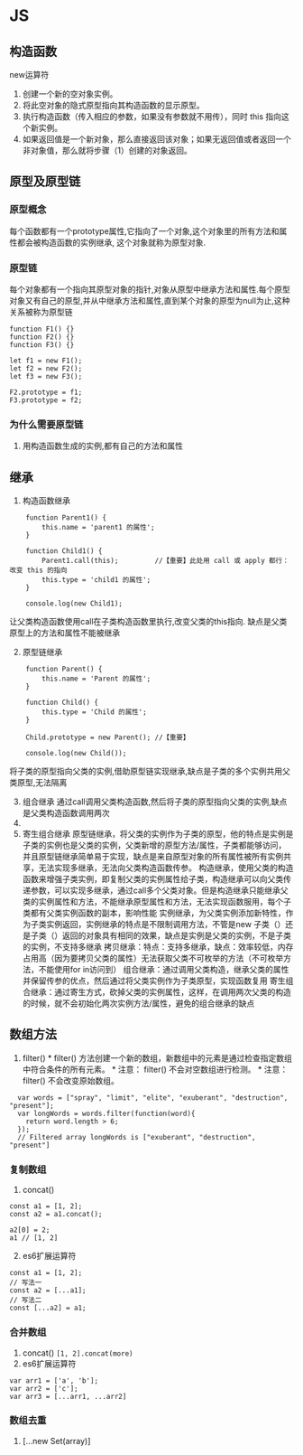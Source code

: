 # JS
## 构造函数
new运算符
1. 创建一个新的空对象实例。
2. 将此空对象的隐式原型指向其构造函数的显示原型。
3. 执行构造函数（传入相应的参数，如果没有参数就不用传），同时 this 指向这个新实例。
4. 如果返回值是一个新对象，那么直接返回该对象；如果无返回值或者返回一个非对象值，那么就将步骤（1）创建的对象返回。
## 原型及原型链
### 原型概念
每个函数都有一个prototype属性,它指向了一个对象,这个对象里的所有方法和属性都会被构造函数的实例继承, 这个对象就称为原型对象.
### 原型链
每个对象都有一个指向其原型对象的指针,对象从原型中继承方法和属性.每个原型对象又有自己的原型,并从中继承方法和属性,直到某个对象的原型为null为止,这种关系被称为原型链
````
function F1() {}
function F2() {}
function F3() {}

let f1 = new F1();
let f2 = new F2();
let f3 = new F3();

F2.prototype = f1;
F3.prototype = f2;

````
### 为什么需要原型链
1. 用构造函数生成的实例,都有自己的方法和属性

## 继承
1. 构造函数继承
````
    function Parent1() {
        this.name = 'parent1 的属性';
    }

    function Child1() {
        Parent1.call(this);         //【重要】此处用 call 或 apply 都行：改变 this 的指向
        this.type = 'child1 的属性';
    }

    console.log(new Child1);
````
让父类构造函数使用call在子类构造函数里执行,改变父类的this指向. 缺点是父类原型上的方法和属性不能被继承

2. 原型链继承
````
    function Parent() {
        this.name = 'Parent 的属性';
    }

    function Child() {
        this.type = 'Child 的属性';
    }

    Child.prototype = new Parent(); //【重要】

    console.log(new Child());
````
将子类的原型指向父类的实例,借助原型链实现继承,缺点是子类的多个实例共用父类原型,无法隔离

3. 组合继承 通过call调用父类构造函数,然后将子类的原型指向父类的实例,缺点是父类构造函数调用两次
4. 
5. 寄生组合继承
原型链继承，将父类的实例作为子类的原型，他的特点是实例是子类的实例也是父类的实例，父类新增的原型方法/属性，子类都能够访问，并且原型链继承简单易于实现，缺点是来自原型对象的所有属性被所有实例共享，无法实现多继承，无法向父类构造函数传参。
构造继承，使用父类的构造函数来增强子类实例，即复制父类的实例属性给子类，构造继承可以向父类传递参数，可以实现多继承，通过call多个父类对象。但是构造继承只能继承父类的实例属性和方法，不能继承原型属性和方法，无法实现函数服用，每个子类都有父类实例函数的副本，影响性能
实例继承，为父类实例添加新特性，作为子类实例返回，实例继承的特点是不限制调用方法，不管是new 子类（）还是子类（）返回的对象具有相同的效果，缺点是实例是父类的实例，不是子类的实例，不支持多继承
拷贝继承：特点：支持多继承，缺点：效率较低，内存占用高（因为要拷贝父类的属性）无法获取父类不可枚举的方法（不可枚举方法，不能使用for in访问到）
组合继承：通过调用父类构造，继承父类的属性并保留传参的优点，然后通过将父类实例作为子类原型，实现函数复用
寄生组合继承：通过寄生方式，砍掉父类的实例属性，这样，在调用两次父类的构造的时候，就不会初始化两次实例方法/属性，避免的组合继承的缺点
## 数组方法
  1. filter()
    * filter() 方法创建一个新的数组，新数组中的元素是通过检查指定数组中符合条件的所有元素。
    * 注意： filter() 不会对空数组进行检测。
    * 注意： filter() 不会改变原始数组。
  ```
    var words = ["spray", "limit", "elite", "exuberant", "destruction", "present"];
    var longWords = words.filter(function(word){
      return word.length > 6;
    });
    // Filtered array longWords is ["exuberant", "destruction", "present"]
  ```

### 复制数组
  1. concat()
  ```
  const a1 = [1, 2];
  const a2 = a1.concat();

  a2[0] = 2;
  a1 // [1, 2]
  ```
  2. es6扩展运算符
  ```
  const a1 = [1, 2];
  // 写法一
  const a2 = [...a1];
  // 写法二
  const [...a2] = a1;
  ```
### 合并数组
  1. concat()
     `[1, 2].concat(more)`
  2. es6扩展运算符
  ```
  var arr1 = ['a', 'b'];
  var arr2 = ['c'];
  var arr3 = [...arr1, ...arr2]
  ```
### 数组去重
  1. [...new Set(array)]
